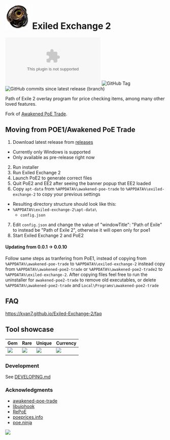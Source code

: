 # ![Perfect Jewelers Orb](./renderer/public/images/jeweler.png) Exiled Exchange 2

![GitHub Downloads (specific asset, latest release)](https://img.shields.io/github/downloads/kvan7/exiled-exchange-2/latest/Exiled-Exchange-2-Setup-0.1.4.exe?style=plastic&link=https%3A%2F%2Ftooomm.github.io%2Fgithub-release-stats%2F%3Fusername%3Dkvan7%26repository%3DExiled-Exchange-2)
![GitHub Tag](https://img.shields.io/github/v/tag/kvan7/exiled-exchange-2?style=plastic&label=latest%20version)
![GitHub commits since latest release (branch)](https://img.shields.io/github/commits-since/kvan7/exiled-exchange-2/latest/dev?style=plastic)

Path of Exile 2 overlay program for price checking items, among many other loved features. 

Fork of [Awakened PoE Trade](https://github.com/SnosMe/awakened-poe-trade).

## Moving from POE1/Awakened PoE Trade

1. Download latest release from [releases](https://github.com/Kvan7/exiled-exchange-2/releases)
  - Currently only Windows is supported
  - Only available as pre-release right now
2. Run installer
3. Run Exiled Exchange 2
4. Launch PoE2 to generate correct files
5. Quit PoE2 and EE2 after seeing the banner popup that EE2 loaded
6. Copy `apt-data` from `%APPDATA%\awakened-poe-trade` to `%APPDATA%\exiled-exchange-2` to copy your previous settings
  - Resulting directory structure should look like this:
  - `%APPDATA%\exiled-exchange-2\apt-data\`
    - `config.json`
7. Edit `config.json` and change the value of "windowTitle": "Path of Exile" to instead be "Path of Exile 2", otherwise it will open only for poe1
8. Start Exiled Exchange 2 and PoE2

#### Updating from 0.0.1 -> 0.0.10

Follow same steps as tranfering from PoE1, instead of copying from `%APPDATA%\awakened-poe-trade` to `%APPDATA%\exiled-exchange-2` instead copy from `%APPDATA%\awakened-poe2-trade` or `%APPDATA%\awakened-poe2-trade2` to `%APPDATA%\exiled-exchange-2`. After copying files feel free to run the uninstaller for `awakened-poe2-trade` to remove old executables, or delete `%APPDATA%\awakened-poe2-trade` and `Local\Programs\awakened-poe2-trade`

## FAQ

https://kvan7.github.io/Exiled-Exchange-2/faq

## Tool showcase

| Gem                                  | Rare                                 | Unique                               | Currency                             |
| ------------------------------------ | ------------------------------------ | ------------------------------------ | ------------------------------------ |
| ![](https://i.imgur.com/LTsH2DZ.png) | ![](https://i.imgur.com/2XL5Wl8.png) | ![](https://i.imgur.com/UTV6prE.png) | ![](https://i.imgur.com/dQ9Sns6.png) |

### Development

See [DEVELOPING.md](./DEVELOPING.md)

### Acknowledgments

- [awakened-poe-trade](https://github.com/SnosMe/awakened-poe-trade)
- [libuiohook](https://github.com/kwhat/libuiohook)
- [RePoE](https://github.com/brather1ng/RePoE)
- [poeprices.info](https://www.poeprices.info/)
- [poe.ninja](https://poe.ninja/)

![](https://i.imgur.com/MATqhv7.png)
